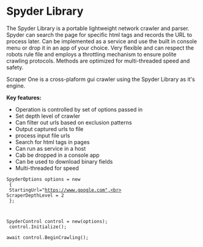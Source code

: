 # Spyder Library

The Spyder Library is a portable lightweight network crawler and parser. Spyder can search the page for specific html
tags and records the URL to process later. Can be implemented as a service and use the built in console menu or drop it
in an app of your choice. Very flexible and can respect the robots rule file and employs a throttling mechanism to
ensure polite crawling protocols. Methods are optimized for multi-threaded speed and safety. 

Scraper One is a cross-plaform gui crawler using the Spyder Library as it's engine.

**Key features:**

- Operation is controlled by set of options passed in
- Set depth level of crawler
- Can filter out urls based on exclusion patterns
- Output captured urls to file
- process input file urls
- Search for html tags in pages
- Can run as service in a host
- Cab be dropped in a console app
- Can be used to download binary fields
- Multi-threaded for speed

<code>SpyderOptions options = new<br>
{<br>
   StartingUrl="https://www.google.com",<br>
   ScraperDepthLevel = 2<br>
};<br>

SpyderControl control = new(options);<br>
control.Initialize();<br>
   await control.BeginCrawling();<br>
<code/>
